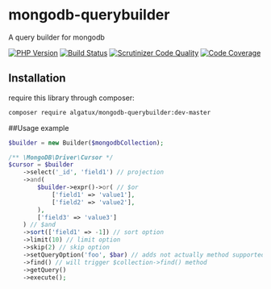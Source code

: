 # mongodb-querybuilder
A query builder for mongodb

[![PHP Version](https://img.shields.io/badge/PHP-%5E7.0-blue.svg)](https://img.shields.io/badge/PHP-%5E7.0-blue.svg)
[![Build Status](https://travis-ci.org/Algatux/mongodb-querybuilder.svg?branch=master)](https://travis-ci.org/Algatux/mongodb-querybuilder)
[![Scrutinizer Code Quality](https://scrutinizer-ci.com/g/Algatux/mongodb-querybuilder/badges/quality-score.png?b=master)](https://scrutinizer-ci.com/g/Algatux/mongodb-querybuilder/?branch=master)
[![Code Coverage](https://scrutinizer-ci.com/g/Algatux/mongodb-querybuilder/badges/coverage.png?b=master)](https://scrutinizer-ci.com/g/Algatux/mongodb-querybuilder/?branch=master)

## Installation

require this library through composer:

```bash
composer require algatux/mongodb-querybuilder:dev-master
```

##Usage example

```php
$builder = new Builder($mongodbCollection);

/** \MongoDB\Driver\Cursor */
$cursor = $builder
    ->select('_id', 'field1') // projection
    ->and(
        $builder->expr()->or( // $or
            ['field1' => 'value1'],
            ['field2' => 'value2'],
        ),
        ['field3' => 'value3']
    ) // $and
    ->sort(['field1' => -1]) // sort option
    ->limit(10) // limit option
    ->skip(2) // skip option
    ->setQueryOption('foo', $bar) // adds not actually method supported options
    ->find() // will trigger $collection->find() method
    ->getQuery()
    ->execute();
```